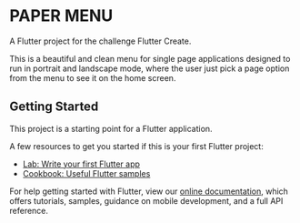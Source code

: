 # PAPER MENU

A Flutter project for the challenge Flutter Create.

This is a beautiful and clean menu for single page applications designed to run in portrait and landscape mode, where the user just pick a page option from the menu to see it on the home screen.

## Getting Started

This project is a starting point for a Flutter application.

A few resources to get you started if this is your first Flutter project:

- [Lab: Write your first Flutter app](https://flutter.io/docs/get-started/codelab)
- [Cookbook: Useful Flutter samples](https://flutter.io/docs/cookbook)

For help getting started with Flutter, view our 
[online documentation](https://flutter.io/docs), which offers tutorials, 
samples, guidance on mobile development, and a full API reference.
